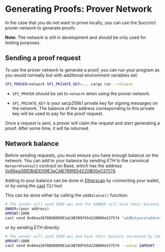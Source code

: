 # Generating Proofs: Prover Network

In the case that you do not want to prove locally, you can use the Succinct prover network to generate proofs.

**Note:** The network is still in development and should be only used for testing purposes.

## Sending a proof request

To use the prover network to generate a proof, you can run your program as you would normally but with additional environment variables set:

```sh
SP1_PROVER=network SP1_PRIVATE_KEY=... cargo run --release
```

- `SP1_PROVER` should be set to `network` when using the prover network.

- `SP1_PRIVATE_KEY` is your secp256k1 private key for signing messages on the network. The balance of
  the address corresponding to this private key will be used to pay for the proof request.

Once a request is sent, a prover will claim the request and start generating a proof. After some
time, it will be returned.

## Network balance

Before sending requests, you must ensure you have enough balance on the network. You can add to your
balance by sending ETH to the canonical `NetworkFeeVault` contract on Base, which has the address
[0x66ea36fDBdDD09E3aCAB7B9f654220B00e537574](https://basescan.org/address/0x66ea36fdbddd09e3acab7b9f654220b00e537574#code).

Adding to your balance can be done in [Etherscan](https://basescan.org/address/0x66ea36fdbddd09e3acab7b9f654220b00e537574#writeContract) by
connecting your wallet, or by using the [cast](https://book.getfoundry.sh/cast/) CLI tool.

This can be done either by calling the `addBalance()` function:

```sh
# The sender will send 1000 wei and the $OWNER will have their balance increased by 1000
OWNER=(your address)
AMOUNT=1000
cast send 0x66ea36fDBdDD09E3aCAB7B9f654220B00e537574 "addBalance(address)" $OWNER --value $AMOUNT --private-key $PRIVATE_KEY --chain-id 8453 --rpc-url https://developer-access-mainnet.base.org
```

or by sending ETH directly:

```sh
# The sender will send 1000 wei and have their balance increased by 1000
AMOUNT=1000
cast send 0x66ea36fDBdDD09E3aCAB7B9f654220B00e537574 --value $AMOUNT --private-key $PRIVATE_KEY --chain-id 8453 --rpc-url https://developer-access-mainnet.base.org
```
